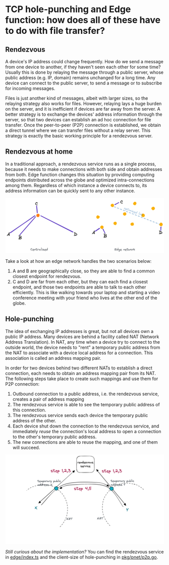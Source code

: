 
# TCP hole-punching and Edge function: how does all of these have to do with file transfer?

## Rendezvous

A device's IP address could change frequently.
How do we send a message from one device to another, if they haven't seen each other for some time?
Usually this is done by relaying the message through a public server, whose public address (e.g. IP, domain) remains unchanged for a long time.
Any device can connect to the public server, to send a message or to subscribe for incoming messages.

Files is just another kind of messages, albeit with larger sizes, so the relaying strategy also works for files.
However, relaying lays a huge burden on the server, and it is inefficient if devices are far away from the server.
A better strategy is to exchange the devices' address information through the server,
so that two devices can establish an ad hoc connection for file transfer.
Once the peer-to-peer (P2P) connection is established, we obtain a direct tunnel where we can transfer files without a relay server.
This strategy is exactly the basic working principle for a rendezvous server.


## Rendezvous at home

In a traditional approach, a rendezvous service runs as a single process,
because it needs to make connections with both side and obtain addresses from both.
Edge function changes this situation by providing computing endpoints distributed across the globe and optimized intra-connections among them.
Regardless of which instance a device connects to, its address information can be quickly sent to any other instance.

<p align="center">
  <img src="../media/edge-network.png" alt="edge-network" />
</p>

Take a look at how an edge network handles the two scenarios below:

1. A and B are geographically close, so they are able to find a common closest endpoint for rendezvous.
2. C and D are far from each other, but they can each find a closest endpoint,
   and those two endpoints are able to talk to each other efficiently.
   This is like walking towards your laptop and starting a video conference meeting with your friend who lives at the other end of the globe.


## Hole-punching

The idea of exchanging IP addresses is great, but not all devices own a public IP address.
Many devices are behind a facility called NAT (Network Address Translation).
In NAT, any time when a device try to connect to the outside world,
the device needs to "rent" a temporary public address from the NAT to associate with a device local address for a connection.
This association is called an address mapping pair.

In order for two devices behind two different NATs to establish a direct connection,
each needs to obtain an address mapping pair from its NAT.
The following steps take place to create such mappings and use them for P2P connection:

1. Outbound connection to a public address, i.e. the rendezvous service, creates a pair of address mapping
2. The rendezvous service is able to see the temporary public address of this connection.
3. The rendezvous service sends each device the temporary public address of the other.
4. Each device shut down the connection to the rendezvous service,
   and immediately *reuse* the connection's local address to open a connection to the other's temporary public address.
5. The new connections are able to reuse the mapping, and one of them will succeed.

<p align="center">
  <img src="../media/hole-punching.png" alt="hole-punching" />
</p>

*Still curious about the implementation?*
You can find the rendezvous service in [edge/index.ts](../edge/index.ts) and the client-size of hole-punching in [pkg/pnet/p2p.go](../pkg/pnet/p2p.go).
